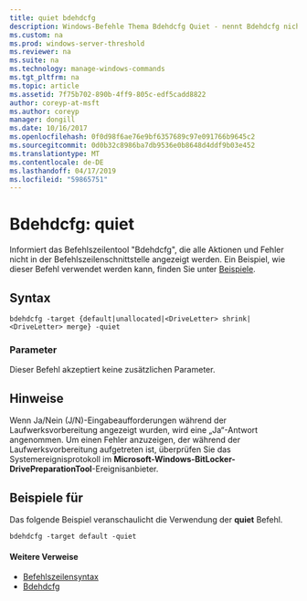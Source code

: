 ```yaml
---
title: quiet bdehdcfg
description: Windows-Befehle Thema Bdehdcfg Quiet - nennt Bdehdcfg nicht alle Aktionen und Fehler angezeigt.
ms.custom: na
ms.prod: windows-server-threshold
ms.reviewer: na
ms.suite: na
ms.technology: manage-windows-commands
ms.tgt_pltfrm: na
ms.topic: article
ms.assetid: 7f75b702-890b-4ff9-805c-edf5cadd8822
author: coreyp-at-msft
ms.author: coreyp
manager: dongill
ms.date: 10/16/2017
ms.openlocfilehash: 0f0d98f6ae76e9bf6357689c97e091766b9645c2
ms.sourcegitcommit: 0d0b32c8986ba7db9536e0b8648d4ddf9b03e452
ms.translationtype: MT
ms.contentlocale: de-DE
ms.lasthandoff: 04/17/2019
ms.locfileid: "59865751"
---
```

# <a name="bdehdcfg-quiet"></a>Bdehdcfg: quiet



Informiert das Befehlszeilentool "Bdehdcfg", die alle Aktionen und Fehler nicht in der Befehlszeilenschnittstelle angezeigt werden. Ein Beispiel, wie dieser Befehl verwendet werden kann, finden Sie unter [Beispiele](#BKMK_Examples).

## <a name="syntax"></a>Syntax

```
bdehdcfg -target {default|unallocated|<DriveLetter> shrink|<DriveLetter> merge} -quiet
```

### <a name="parameters"></a>Parameter

Dieser Befehl akzeptiert keine zusätzlichen Parameter.

## <a name="remarks"></a>Hinweise

Wenn Ja/Nein (J/N)-Eingabeaufforderungen während der Laufwerksvorbereitung angezeigt wurden, wird eine „Ja“-Antwort angenommen. Um einen Fehler anzuzeigen, der während der Laufwerksvorbereitung aufgetreten ist, überprüfen Sie das Systemereignisprotokoll im **Microsoft-Windows-BitLocker-DrivePreparationTool**-Ereignisanbieter.

## <a name="BKMK_Examples"></a>Beispiele für

Das folgende Beispiel veranschaulicht die Verwendung der **quiet** Befehl.
```
bdehdcfg -target default -quiet
```

#### <a name="additional-references"></a>Weitere Verweise

-   [Befehlszeilensyntax](command-line-syntax-key.md)
-   [Bdehdcfg](bdehdcfg.md)